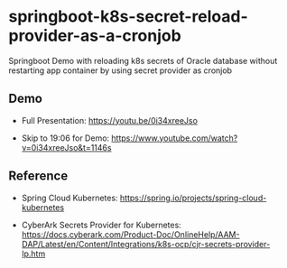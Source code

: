 # springboot-k8s-secret-reload-provider-as-a-cronjob
Springboot Demo with reloading k8s secrets of Oracle database without restarting app container by using secret provider as cronjob

## Demo
- Full Presentation: 
https://youtu.be/0i34xreeJso

- Skip to 19:06 for Demo: 
https://www.youtube.com/watch?v=0i34xreeJso&t=1146s

## Reference
- Spring Cloud Kubernetes: 
https://spring.io/projects/spring-cloud-kubernetes

- CyberArk Secrets Provider for Kubernetes: https://docs.cyberark.com/Product-Doc/OnlineHelp/AAM-DAP/Latest/en/Content/Integrations/k8s-ocp/cjr-secrets-provider-lp.htm
